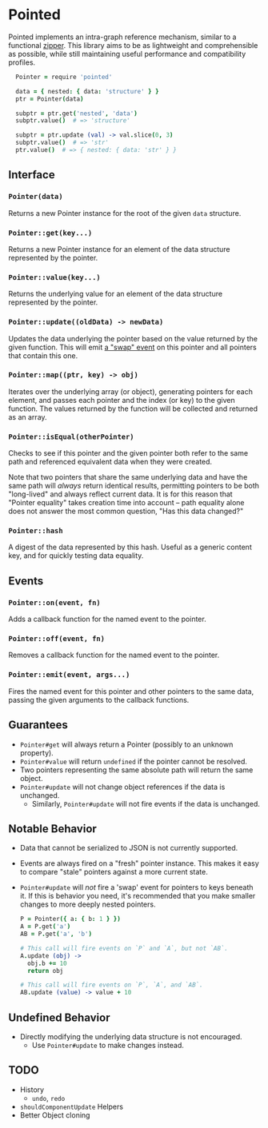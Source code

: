 Pointed
=======

Pointed implements an intra-graph reference mechanism, similar to a functional
[zipper](https://www.haskell.org/haskellwiki/Zipper).  This library aims to be
as lightweight and comprehensible as possible, while still maintaining useful
performance and compatibility profiles.

``` coffeescript
  Pointer = require 'pointed'

  data = { nested: { data: 'structure' } }
  ptr = Pointer(data)

  subptr = ptr.get('nested', 'data')
  subptr.value()  # => 'structure'

  subptr = ptr.update (val) -> val.slice(0, 3)
  subptr.value()  # => 'str'
  ptr.value()  # => { nested: { data: 'str' } }
```

## Interface

### `Pointer(data)`
Returns a new Pointer instance for the root of the given `data` structure.

### `Pointer::get(key...)`
Returns a new Pointer instance for an element of the data structure represented
by the pointer.

### `Pointer::value(key...)`
Returns the underlying value for an element of the data structure represented by
the pointer.

### `Pointer::update((oldData) -> newData)`
Updates the data underlying the pointer based on the value returned by the given
function.  This will emit [a "swap" event](#Events) on this pointer and all
pointers that contain this one.

### `Pointer::map((ptr, key) -> obj)`
Iterates over the underlying array (or object), generating pointers for each
element, and passes each pointer and the index (or key) to the given function.
The values returned by the function will be collected and returned as an array.

### `Pointer::isEqual(otherPointer)`
Checks to see if this pointer and the given pointer both refer to the same path
and referenced equivalent data when they were created.

Note that two pointers that share the same underlying data and have the same
path will *always* return identical results, permitting pointers to be both
"long-lived" and always reflect current data.  It is for this reason that
"Pointer equality" takes creation time into account – path equality alone does
not answer the most common question, "Has this data changed?"

### `Pointer::hash`
A digest of the data represented by this hash.  Useful as a generic content key,
and for quickly testing data equality.

## Events

### `Pointer::on(event, fn)`
Adds a callback function for the named event to the pointer.

### `Pointer::off(event, fn)`
Removes a callback function for the named event to the pointer.

### `Pointer::emit(event, args...)`
Fires the named event for this pointer and other pointers to the same data,
passing the given arguments to the callback functions.

## Guarantees

* `Pointer#get` will always return a Pointer (possibly to an unknown property).
* `Pointer#value` will return `undefined` if the pointer cannot be resolved.
* Two pointers representing the same absolute path will return the same object.
* `Pointer#update` will not change object references if the data is unchanged.
  * Similarly, `Pointer#update` will not fire events if the data is unchanged.

## Notable Behavior

* Data that cannot be serialized to JSON is not currently supported.
* Events are always fired on a "fresh" pointer instance.  This makes it easy to
  compare "stale" pointers against a more current state.
* `Pointer#update` will *not* fire a 'swap' event for pointers to keys beneath
  it.  If this is behavior you need, it's recommended that you make smaller
  changes to more deeply nested pointers.

  ``` coffeescript
  P = Pointer({ a: { b: 1 } })
  A = P.get('a')
  AB = P.get('a', 'b')

  # This call will fire events on `P` and `A`, but not `AB`.
  A.update (obj) ->
    obj.b += 10
    return obj

  # This call will fire events on `P`, `A`, and `AB`.
  AB.update (value) -> value + 10
  ```

## Undefined Behavior

* Directly modifying the underlying data structure is not encouraged.
  * Use `Pointer#update` to make changes instead.

## TODO

* History
  * `undo`, `redo`
* `shouldComponentUpdate` Helpers
* Better Object cloning
